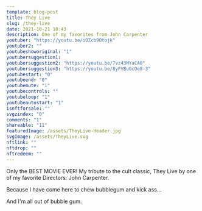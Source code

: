 ```yaml
---
template: blog-post
title: They Live
slug: /they-live
date: 2021-10-21 10:43
description: One of my favorites from John Carpenter
youtuber: "https://youtu.be/iOZcb9Otojk"
youtuber2: ""
youtubeshoworiginal: "1"
youtubersuggestion1: 
youtubersuggestion2: "https://youtu.be/7vz43MYaCA0"
youtubersuggestion3: "https://youtu.be/8yFVBuGcOe8-3"
youtubestart: "0"
youtubeend: "0"
youtubemute: "1"
youtubecontrols: ""
youtubeloop: "1"
youtubeautostart: "1"
isnftforsale: ""
svgzindex: "0"
comments: "1"
shareable: "11"
featuredImage: /assets/TheyLive-Header.jpg
svgImage: /assets/TheyLive.svg
nftlink: ""
nftdrop: ""
nftredeem: ""
---
```

Only the BEST MOVIE EVER! My tribute to the cult classic, They Live by one of my favorite Directors: John Carpenter. 

Because I have come here to chew bubblegum and kick ass...

And I'm all out of bubble gum.

<br />
<br />




<!-- XjuLZwlDxh8 -->